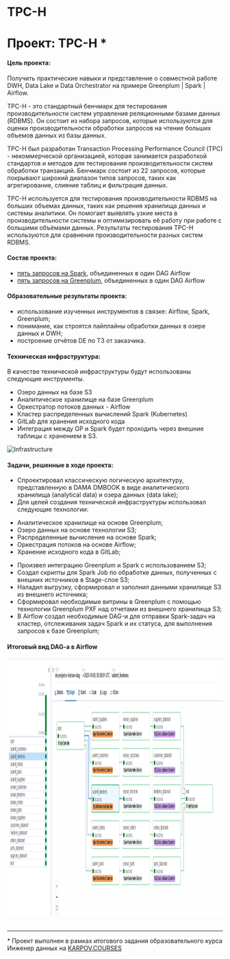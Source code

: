 # TPC-H
# Проект: TPC-H *
#### Цель проекта: 
Получить практические навыки и представление о совместной работе DWH, Data Lake и Data Orchestrator на примере Greenplum | Spark | Airflow.

TPC-H - это стандартный бенчмарк для тестирования производительности систем управления реляционными базами данных (RDBMS). Он состоит из набора запросов, которые используются для оценки производительности обработки запросов на чтение больших объемов данных из базы данных.

TPC-H был разработан Transaction Processing Performance Council (TPC) - некоммерческой организацией, которая занимается разработкой стандартов и методов для тестирования производительности систем обработки транзакций. Бенчмарк состоит из 22 запросов, которые покрывают широкий диапазон типов запросов, таких как агрегирование, слияние таблиц и фильтрация данных.

TPC-H используется для тестирования производительности RDBMS на больших объемах данных, таких как решения хранилища данных и системы аналитики. Он помогает выявлять узкие места в производительности системы и оптимизировать её работу при работе с большими объёмами данных. Результаты тестирования TPC-H используются для сравнения производительности разных систем RDBMS.

#### Состав проекта: 
- <a href="https://github.com/vildan-kharisov/TPC-H/tree/main/SPARK-job" target="_blank">пять запросов на Spark</a>, объединенных в один DAG Airflow
- <a href="https://github.com/vildan-kharisov/TPC-H/tree/main/Airflow-pipeline" target="_blank">пять запросов на Greenplum</a>, объединенных в один DAG Airflow

#### Образовательные результаты проекта: 
- использование изученных инструментов в связке: Airflow, Spark, Greenplum;
- понимание, как строятся пайплайны обработки данных в озере данных и DWH;
- построение отчётов DE по ТЗ от заказчика.

 #### Техническая инфраструктура: 
 В качестве технической инфраструктуры будут использованы следующие инструменты. 

- Озеро данных на базе S3
- Аналитическое хранилище на базе Greenplum
- Оркестратор потоков данных - Airflow
- Кластер распределенных вычислений Spark (Kubernetes)
- GitLab для хранения исходного кода
- Интеграция между GP и Spark будет проходить через внешние таблицы с хранением в S3.
<div>
 <img src="https://storage.yandexcloud.net/klms-public/production/learning-content/236/2398/21993/64173/299485/KarpovDEProject-1part-ArchConfigure.drawio_gRCHtGB.png" title="Infrastructure" alt="Infrastructure" width="900" height="900"/>&nbsp;
</div>

#### Задачи, решенные в ходе проекта:
- Спроектировал классическую логическую архитектуру, представленную в DAMA DMBOOK в виде аналитического хранилища (analytical data) и озера данных (data lake);
- Для целей создания технической инфраструктуры использовал следующие технологии:
* Аналитическое хранилище на основе Greenplum;
* Озеро данных на основе технологии S3;
* Распределенные вычисление на основе Spark;
* Оркестрация потоков на основе Airflow;
* Хранение исходного кода в GitLab;
- Произвел интеграцию Greenplum и Spark с использованием S3;
- Создал скрипты для Spark Job по обработке данных, полученных с внешних источников в Stage-слое S3;
- Наладил выгрузку, сформировал и заполнил данными хранилище S3 из внешнего источника;
- Сформировал необходимые витрины в Greenplum с помощью технологии Greenplum PXF над отчетами из внешнего хранилища S3;
- В Airflow создал необходимые DAG-и для отправки Spark-задач на кластер, отслеживания задач Spark и их статуса, для выполнения запросов к базе Greenplum;

#### Итоговый вид DAG-a в Airflow
<div>
 <img src="https://github.com/vildan-kharisov/TPC-H/blob/main/Airflow-pipeline/Скриншот%2003-10-2025%2012.20.32.png" title="Infrastructure" alt="Infrastructure" width="1200" height="600"/>&nbsp;
</div>
<hr>
* Проект выполнен в рамках итогового задания образовательного курса Инженер данных на <a href="https://karpov.courses/dataengineer" target="_blank"> KARPOV.COURSES </a>
